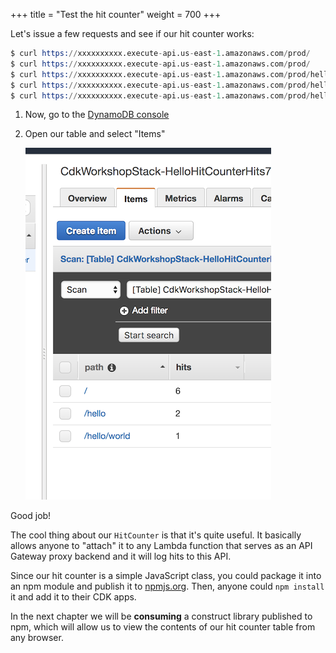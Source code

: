 +++
title = "Test the hit counter"
weight = 700
+++

Let's issue a few requests and see if our hit counter works:

```s
$ curl https://xxxxxxxxxx.execute-api.us-east-1.amazonaws.com/prod/
$ curl https://xxxxxxxxxx.execute-api.us-east-1.amazonaws.com/prod/
$ curl https://xxxxxxxxxx.execute-api.us-east-1.amazonaws.com/prod/hello
$ curl https://xxxxxxxxxx.execute-api.us-east-1.amazonaws.com/prod/hello/world
$ curl https://xxxxxxxxxx.execute-api.us-east-1.amazonaws.com/prod/hello/world
```

1. Now, go to the [DynamoDB console](https://console.aws.amazon.com/dynamodb/home)
2. Open our table and select "Items"

    ![](./dynamo1.png)

Good job!

The cool thing about our `HitCounter` is that it's quite useful. It basically
allows anyone to "attach" it to any Lambda function that serves as an API
Gateway proxy backend and it will log hits to this API.

Since our hit counter is a simple JavaScript class, you could package it into an
npm module and publish it to [npmjs.org](http://npmjs.org/). Then, anyone could
`npm install` it and add it to their CDK apps.

In the next chapter we will be __consuming__ a construct library published to
npm, which will allow us to view the contents of our hit counter table from any
browser.